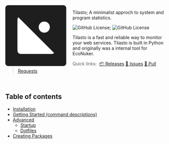 <img src="/content/Tilasto.svg" align="left" width="192px" height="192px"/>
<img align="left" width="0" height="192px" hspace="10"/>

Tilasto; A minimalist approch to system and program statistics.

![GitHub License](https://img.shields.io/github/license/notaussie/tilasto?style=for-the-badge&logoColor=%231E1E1E&labelColor=%231E1E1E&color=%23FFFFFF);
![GitHub License](https://img.shields.io/github/license/notaussie/tilasto?style=for-the-badge&logoColor=%231E1E1E&labelColor=%231E1E1E&color=%23FFFFFF)



Tilasto is a fast and reliable way to monitor your web services. Tilasto is built in Python and originally was a internal tool for EcoNuker.


> Quick links:&nbsp;
> <a href="https://github.com/NotAussie/Tilasto/releases">📦 Releases</a>
> <a href="https://github.com/NotAussie/Tilasto/issues">📍 Issues</a>
> <a href="https://github.com/NotAussie/Tilasto/pulls">🚚 Pull Requests</a>

<br>

## Table of contents
* [Installation](#installation)
* [Getting Started (command descriptions)](#getting-started)
* [Advanced](#advanced)
  * [Startup](#startup)
  * [Dotfiles](#dotfiles)
* [Creating Packages](#creating-packages)

[repo]: https://github.com/notaussie/tilasto
[contributors]: https://github.com/notaussie/tilasto/graphs/contributors
[pull-requests]: https://github.com/notaussie/tilasto/pulls
[issues]: https://github.com/notaussie/tilasto/issues/
[releases]: https://github.com/notaussie/tilasto/releases
